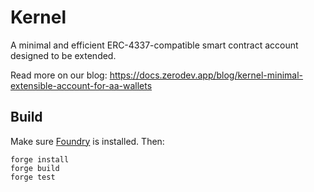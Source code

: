 # Kernel

A minimal and efficient ERC-4337-compatible smart contract account designed to be extended.

Read more on our blog: https://docs.zerodev.app/blog/kernel-minimal-extensible-account-for-aa-wallets

## Build

Make sure [Foundry](https://github.com/foundry-rs/foundry) is installed.  Then:

```
forge install
forge build
forge test
```
